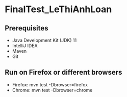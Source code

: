 ﻿# FinalTest_LeThiAnhLoan

## Prerequisites
- Java Development Kit (JDK) 11
- IntelliJ IDEA
- Maven
- Git

## Run on Firefox or different browsers
- Firefox: mvn test -Dbrowser=firefox
- Chrome: mvn test -Dbrowser=chrome
